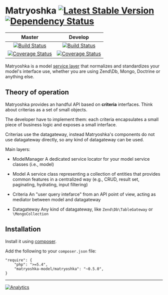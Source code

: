 # Matryoshka [![Latest Stable Version](https://poser.pugx.org/matryoshka-model/matryoshka/v/stable.png)](https://packagist.org/packages/matryoshka-model/matryoshka)&nbsp;[![Dependency Status](https://www.versioneye.com/user/projects/5433b5fc84981fb8820000df/badge.svg)](https://www.versioneye.com/user/projects/5433b5fc84981fb8820000df)

| Master  | Develop |
|:-------------:|:-------------:|
| [![Build Status](https://secure.travis-ci.org/matryoshka-model/matryoshka.svg?branch=master)](https://travis-ci.org/matryoshka-model/matryoshka)  | [![Build Status](https://secure.travis-ci.org/matryoshka-model/matryoshka.svg?branch=develop)](https://travis-ci.org/matryoshka-model/matryoshka)  |
| [![Coverage Status](https://coveralls.io/repos/matryoshka-model/matryoshka/badge.png?branch=master)](https://coveralls.io/r/matryoshka-model/matryoshka)  | [![Coverage Status](https://coveralls.io/repos/matryoshka-model/matryoshka/badge.png?branch=develop)](https://coveralls.io/r/matryoshka-model/matryoshka)  |

Matryoshka is a model [service layer](http://martinfowler.com/eaaCatalog/serviceLayer.html) that normalizes and standardizes your model's interface use, whether you are using Zend\Db, Mongo, Doctrine or anything else.

## Theory of operation

Matryoshka provides an handful API based on **criteria** interfaces. Think about criterias as a set of small objects.

The developer have to implement them: each criteria encapsulates a small piece of business logic and exposes a small interface.

Criterias use the datagateway, instead Matryoshka's components do not use datagateway directly, so any kind of datagateway can be used.

Main layers:

* ModelManager
    A dedicated service locator for your model service classes (i.e., model)

* Model
    A service class representing a collection of entities that provides common features in a centralized way (e.g., CRUD, result set, paginating, hydrating, input filtering)

* Criteria
    An "user query intefarce" from an API point of view, acting as mediator between model and datagateway

* Datagateway
    Any kind of datagateway, like `Zend\Db\TableGateway` or `\MongoCollection`


## Installation

Install it using [composer](http://getcomposer.org).

Add the following to your `composer.json` file:

```
"require": {
    "php": ">=5.4",
    "matryoshka-model/matryoshka": "~0.5.0",
}
```

---

[![Analytics](https://ga-beacon.appspot.com/UA-49655829-1/matryoshka-model/matryoshka)](https://github.com/igrigorik/ga-beacon)


